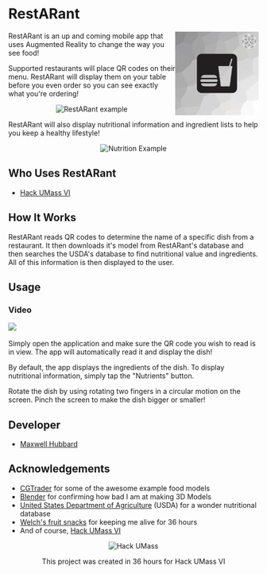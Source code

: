 # RestARant

<img src="RestARant.png" align="right"
     title="RestARant Logo" width="168" height="168">

RestARant is an up and coming mobile app that uses Augmented Reality to change the way you see food!

Supported restaurants will place QR codes on their menu. RestARant will display them on your table before you even order
so you can see exactly what you're ordering! 

<p align="center">
  <img src="RestARant_example1.png" alt="RestARant example"
       width="654" height="450">
</p>

RestARant will also display nutritional information and ingredient lists to
help you keep a healthy lifestyle!

<p align="center">
  <img src="RestARant_example2.png" alt="Nutrition Example"
       width="650" height="335">
</p>


## Who Uses RestARant

* [Hack UMass VI](https://hackumass.com)



## How It Works

RestARant reads QR codes to determine the name of a specific dish from a restaurant.
It then downloads it's model from RestARant's database and then searches the USDA's database
to find nutritional value and ingredients. All of this information is then displayed to the user.


## Usage

### Video

[![](https://img.youtube.com/vi/qfuMg9_mulA/0.jpg)](https://www.youtube.com/watch?v=qfuMg9_mulA "Click to play on YouTube")

Simply open the application and make sure the QR code you wish to read is in view. The app will automatically
read it and display the dish!

By default, the app displays the ingredients of the dish. To display nutritional information, simply tap the "Nutrients" button.

Rotate the dish by using rotating two fingers in a circular motion on the screen. Pinch the screen to make the dish bigger
or smaller!


## Developer

* [Maxwell Hubbard](https://mhubs.github.io)

## Acknowledgements

* [CGTrader](cgtrader.com) for some of the awesome example food models
* [Blender](blender.org) for confirming how bad I am at making 3D Models
* [United States Department of Agriculture](https://ndb.nal.usda.gov/ndb/search/list) (USDA) for a wonder nutritional database
* [Welch's fruit snacks](http://welchsfruitsnacks.com) for keeping me alive for 36 hours
* And of course, [Hack UMass VI](https://hackumass.com)


<p align="center">
  <img src="https://pbs.twimg.com/profile_images/987095838420799489/WaHyC1Uh_400x400.jpg" alt="Hack UMass"
  
</p>
<p align="center">
This project was created in 36 hours for Hack UMass VI
</p>

